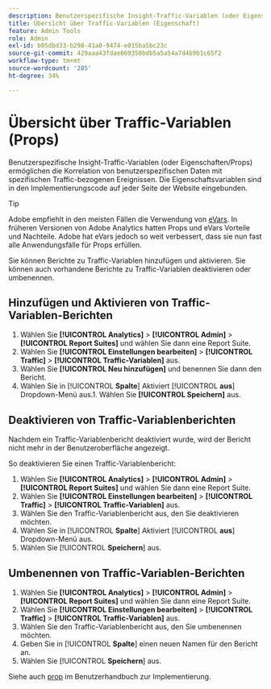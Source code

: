 ```yaml
---
description: Benutzerspezifische Insight-Traffic-Variablen (oder Eigenschaften/Props) ermöglichen die Korrelation von benutzerspezifischen Daten mit spezifischen Traffic-bezogenen Ereignissen. Die Eigenschaftsvariablen sind in den Implementierungscode auf jeder Seite der Website eingebunden.
title: Übersicht über Traffic-Variablen (Eigenschaft)
feature: Admin Tools
role: Admin
exl-id: b05dbd33-b298-41a0-9474-e015ba5bc23c
source-git-commit: 429aaa43fdae669350bdb5a5a54a7d4b9b1c65f2
workflow-type: tm+mt
source-wordcount: '285'
ht-degree: 34%

---
```


# Übersicht über Traffic-Variablen (Props)

Benutzerspezifische Insight-Traffic-Variablen (oder Eigenschaften/Props) ermöglichen die Korrelation von benutzerspezifischen Daten mit spezifischen Traffic-bezogenen Ereignissen. Die Eigenschaftsvariablen sind in den Implementierungscode auf jeder Seite der Website eingebunden.

>[!TIP]
>
>Adobe empfiehlt in den meisten Fällen die Verwendung von [eVars](/help/implement/vars/page-vars/evar.md). In früheren Versionen von Adobe Analytics hatten Props und eVars Vorteile und Nachteile. Adobe hat eVars jedoch so weit verbessert, dass sie nun fast alle Anwendungsfälle für Props erfüllen.

Sie können Berichte zu Traffic-Variablen hinzufügen und aktivieren. Sie können auch vorhandene Berichte zu Traffic-Variablen deaktivieren oder umbenennen.

## Hinzufügen und Aktivieren von Traffic-Variablen-Berichten

1. Wählen Sie **[!UICONTROL Analytics]** > **[!UICONTROL Admin]** > **[!UICONTROL Report Suites]** und wählen Sie dann eine Report Suite.
1. Wählen Sie **[!UICONTROL Einstellungen bearbeiten]** > **[!UICONTROL Traffic]** > **[!UICONTROL Traffic-Variablen]** aus.
1. Wählen Sie **[!UICONTROL Neu hinzufügen]** und benennen Sie dann den Bericht.
1. Wählen Sie in [!UICONTROL **Spalte**] Aktiviert [!UICONTROL **aus**] Dropdown-Menü aus.1. Wählen Sie **[!UICONTROL Speichern]** aus.

## Deaktivieren von Traffic-Variablenberichten

Nachdem ein Traffic-Variablenbericht deaktiviert wurde, wird der Bericht nicht mehr in der Benutzeroberfläche angezeigt.

So deaktivieren Sie einen Traffic-Variablenbericht:

1. Wählen Sie **[!UICONTROL Analytics]** > **[!UICONTROL Admin]** > **[!UICONTROL Report Suites]** und wählen Sie dann eine Report Suite.
1. Wählen Sie **[!UICONTROL Einstellungen bearbeiten]** > **[!UICONTROL Traffic]** > **[!UICONTROL Traffic-Variablen]** aus.
1. Wählen Sie den Traffic-Variablenbericht aus, den Sie deaktivieren möchten.
1. Wählen Sie in [!UICONTROL **Spalte**] Aktiviert [!UICONTROL **aus**] Dropdown-Menü aus.
1. Wählen Sie [!UICONTROL **Speichern**] aus.

## Umbenennen von Traffic-Variablen-Berichten

1. Wählen Sie **[!UICONTROL Analytics]** > **[!UICONTROL Admin]** > **[!UICONTROL Report Suites]** und wählen Sie dann eine Report Suite.
1. Wählen Sie **[!UICONTROL Einstellungen bearbeiten]** > **[!UICONTROL Traffic]** > **[!UICONTROL Traffic-Variablen]** aus.
1. Wählen Sie den Traffic-Variablenbericht aus, den Sie umbenennen möchten.
1. Geben Sie in [!UICONTROL **Spalte**] einen neuen Namen für den Bericht an.
1. Wählen Sie [!UICONTROL **Speichern**] aus.

Siehe auch [prop](/help/implement/vars/page-vars/prop.md) im Benutzerhandbuch zur Implementierung.
